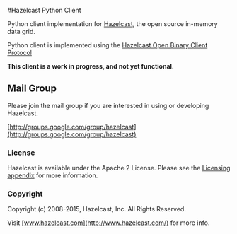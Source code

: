 #Hazelcast Python Client

Python client implementation for [Hazelcast](https://github.com/hazelcast/hazelcast), the open source in-memory data grid.

Python client is implemented using the [Hazelcast Open Binary Client Protocol](http://hazelcast.org/docs/protocol/1.0-developer-preview/client-protocol.html) 

**This client is a work in progress, and not yet functional.**

## Mail Group

Please join the mail group if you are interested in using or developing Hazelcast.

[http://groups.google.com/group/hazelcast](http://groups.google.com/group/hazelcast)

### License

Hazelcast is available under the Apache 2 License. Please see the [Licensing appendix](http://docs.hazelcast.org/docs/latest/manual/html-single/hazelcast-documentation.html#license-questions) for more information.

### Copyright

Copyright (c) 2008-2015, Hazelcast, Inc. All Rights Reserved.

Visit [www.hazelcast.com](http://www.hazelcast.com/) for more info.
